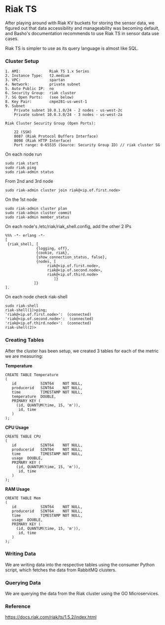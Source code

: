 # Riak TS

After playing around with Riak KV buckets for storing the sensor data, we figured out that data accessibility and manageability was becoming default, and Basho's documentation recommends to use Riak TS in sensor data use cases.

Riak TS is simpler to use as its query language is almost like SQL.

### Cluster Setup

```
1. AMI:             Riak TS 1.x Series
2. Instance Type:   t2.medium
3. VPC:             spartan
4. Network:         private subnet
5. Auto Public IP:  no
6. Security Group:  riak cluster 
7. SG Open Ports:   (see below)
8. Key Pair:        cmpe281-us-west-1
9. Subnet  
	Private subnet 10.0.1.0/24 - 2 nodes - us-west-2c
	Private subnet 10.0.3.0/24 - 3 nodes - us-west-2a

Riak Cluster Security Group (Open Ports):

    22 (SSH)
    8087 (Riak Protocol Buffers Interface)
    8098 (Riak HTTP Interface)
    Port range: 0-65535 (Source: Security Group ID) // riak cluster SG

```

On each node run

```
sudo riak start
sudo riak ping
sudo riak-admin status
```

From 2nd and 3rd node

```
sudo riak-admin cluster join riak@<ip.of.first.node>
```

On the 1st node

```
sudo riak-admin cluster plan
sudo riak-admin cluster commit
sudo riak-admin member_status
```

On each node's /etc/riak/riak_shell.config, add the other 2 IPs

```
%%% -*- erlang -*-
[
 {riak_shell, [
              {logging, off},
              {cookie, riak},
              {show_connection_status, false},
              {nodes, [
                   riak@<ip.of.first.node>,
                   riak@<ip.of.second.node>,
                   riak@<ip.of.third.node>
                      ]}
             ]}
].
```

On each node check riak-shell

```
sudo riak-shell
riak-shell(1)>ping;
'riak@<ip.of.first.node>':  (connected)
'riak@<ip.of.second.node>':  (connected)
'riak@<ip.of.third.node>':  (connected)
riak-shell(2)>
```



### Creating Tables

After the cluster has been setup, we created 3 tables for each of the metric we are measuring:

**Temperature**

```
CREATE TABLE Temperature 
( 
   id           SINT64    NOT NULL, 
   producerid   SINT64    NOT NULL,
   time         TIMESTAMP NOT NULL,
   temperature  DOUBLE,
   PRIMARY KEY (
     (id, QUANTUM(time, 15, 'm')),
      id, time
   )
);
```

**CPU Usage**

```
CREATE TABLE CPU 
( 
   id           SINT64    NOT NULL, 
   producerid   SINT64    NOT NULL,
   time         TIMESTAMP NOT NULL,
   usage  DOUBLE,
   PRIMARY KEY (
     (id, QUANTUM(time, 15, 'm')),
      id, time
   )
);
```

**RAM Usage**

```
CREATE TABLE Mem
( 
   id           SINT64    NOT NULL, 
   producerid   SINT64    NOT NULL,
   time         TIMESTAMP NOT NULL,
   usage  DOUBLE,
   PRIMARY KEY (
     (id, QUANTUM(time, 15, 'm')),
      id, time
   )
);
```



### Writing Data

We are writing data into the respective tables using the consumer Python script, which fetches the data from RabbitMQ clusters.



### Querying Data

We are querying the data from the Riak cluster using the GO Microservices.



### Reference

https://docs.riak.com/riak/ts/1.5.2/index.html